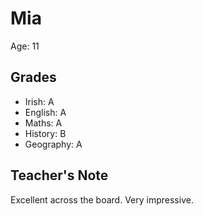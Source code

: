 # Mia

Age: 11

## Grades

- Irish: A
- English: A
- Maths: A
- History: B
- Geography: A

## Teacher's Note

Excellent across the board. Very impressive.
